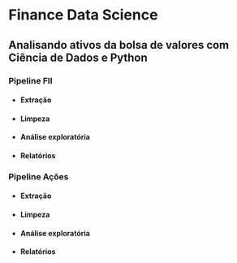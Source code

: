 # Finance Data Science
## Analisando ativos da bolsa de valores com Ciência de Dados e Python


### Pipeline FII
- #### Extração
- #### Limpeza
- #### Análise exploratória
- #### Relatórios

### Pipeline Ações
- #### Extração
- #### Limpeza
- #### Análise exploratória
- #### Relatórios